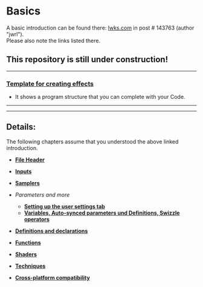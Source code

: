 # Basics

A basic introduction can be found there: [lwks.com](https://www.lwks.com/index.php?option=com_kunena&func=view&catid=7&id=143678&Itemid=81#143763) 
in post # 143763 (author "jwrl").  
Please also note the links listed there. 

## This repository is still under construction!

 ---  

### [Template for creating effects](Template.md)  
 - It shows a program structure that you can complete with your Code. 
 
 ---
 ---
 
## Details:
The following chapters assume that you understood the above linked introduction. 
    
 - [**File Header**](File_Header.md)

 - [**Inputs**](Inputs.md)

 - [**Samplers**](Samplers/README.md)
 
 - *Parameters and more*
    - [**Setting up the user settings tab**](UserSettings/README.md)
    - [**Variables, Auto-synced parameters und Definitions, Swizzle operators**](Variables_etc/README.md)
 
 - [**Definitions and declarations**](Definitions_and_declarations.md)

 - [**Functions**](Functions/README.md)

 - [**Shaders**](Shaders/README.md)

 - [**Techniques**](Techniques/README.md)
 
 - [**Cross-platform compatibility**](Compatibility/README.md)
